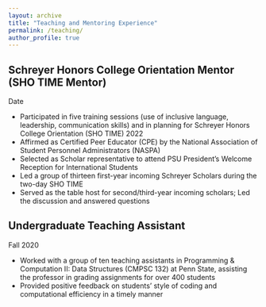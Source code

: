 ```yaml
---
layout: archive
title: "Teaching and Mentoring Experience"
permalink: /teaching/
author_profile: true
---
```


<!-- {% include base_path %}

{% for post in site.teaching reversed %}
  {% include archive-single.html %}
{% endfor %} -->


## Schreyer Honors College Orientation Mentor (SHO TIME Mentor)
Date

- Participated in five training sessions (use of inclusive language, leadership, communication skills) and in planning for Schreyer Honors College Orientation (SHO TIME) 2022
- Affirmed as Certified Peer Educator (CPE) by the National Association of Student Personnel Administrators (NASPA)
- Selected as Scholar representative to attend PSU President’s Welcome Reception for International Students
- Led a group of thirteen first-year incoming Schreyer Scholars during the two-day SHO TIME
- Served as the table host for second/third-year incoming scholars; Led the discussion and answered questions


## Undergraduate Teaching Assistant
Fall 2020

- Worked with a group of ten teaching assistants in Programming & Computation II: Data Structures (CMPSC 132) at Penn State, assisting the professor in grading assignments for over 400 students
- Provided positive feedback on students’ style of coding and computational efficiency in a timely manner


